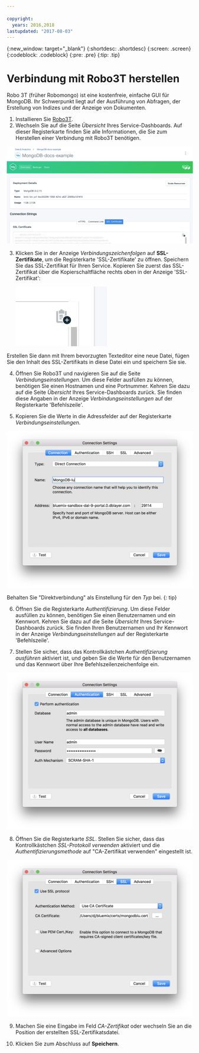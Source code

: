 ```yaml
---

copyright:
  years: 2016,2018
lastupdated: "2017-08-03"
---
```


{:new_window: target="_blank"}
{:shortdesc: .shortdesc}
{:screen: .screen}
{:codeblock: .codeblock}
{:pre: .pre}
{:tip: .tip}

# Verbindung mit Robo3T herstellen

Robo 3T (früher Robomongo) ist eine kostenfreie, einfache GUI für MongoDB. Ihr Schwerpunkt liegt auf der Ausführung von Abfragen, der Erstellung von Indizes und der Anzeige von Dokumenten.

1. Installieren Sie [Robo3T](https://robomongo.org/).
2. Wechseln Sie auf die Seite _Übersicht_ Ihres Service-Dashboards. Auf dieser Registerkarte finden Sie alle Informationen, die Sie zum Herstellen einer Verbindung mit Robo3T benötigen.

  ![Seite 'Übersicht'](./images/service_overview.png)

3. Klicken Sie in der Anzeige _Verbindungszeichenfolgen_ auf **SSL-Zertifikate**, um die Registerkarte 'SSL-Zertifikate' zu öffnen. Speichern Sie das SSL-Zertifikat für Ihren Service. Kopieren Sie zuerst das SSL-Zertifikat über die Kopierschaltfläche rechts oben in der Anzeige 'SSL-Zertifikat':

    ![Kopierschaltfläche](./images/copy_icon.png)

  Erstellen Sie dann mit Ihrem bevorzugten Texteditor eine neue Datei, fügen Sie den Inhalt des SSL-Zertifikats in diese Datei ein und speichern Sie sie.

4. Öffnen Sie Robo3T und navigieren Sie auf die Seite _Verbindungseinstellungen_. Um diese Felder ausfüllen zu können, benötigen Sie einen Hostnamen und eine Portnummer. Kehren Sie dazu auf die Seite _Übersicht_ Ihres Service-Dashboards zurück. Sie finden diese Angaben in der Anzeige _Verbindungseinstellungen_ auf der Registerkarte 'Befehlszeile'.

5. Kopieren Sie die Werte in die Adressfelder auf der Registerkarte _Verbindungseinstellungen_.

  ![Verbindungseinstellungen für Robo3T](./images/Robo3T_connection.png "Anzeige 'Robo3T-Verbindung'")

  Behalten Sie "Direktverbindung" als Einstellung für den _Typ_ bei.
  {: tip}

6. Öffnen Sie die Registerkarte _Authentifizierung_. Um diese Felder ausfüllen zu können, benötigen Sie einen Benutzernamen und ein Kennwort. Kehren Sie dazu auf die Seite _Übersicht_ Ihres Service-Dashboards zurück. Sie finden Ihren Benutzernamen und Ihr Kennwort in der Anzeige _Verbindungseinstellungen_ auf der Registerkarte 'Befehlszeile'.

7. Stellen Sie sicher, dass das Kontrollkästchen _Authentifizierung ausführen_ aktiviert ist, und geben Sie die Werte für den Benutzernamen und das Kennwort über Ihre Befehlszeilenzeichenfolge ein.

  ![Authentifizierungseinstellungen für Robo3T](./images/Robo3T_auth.png "Anzeige 'Robo3T-Authentifizierung'")

8. Öffnen Sie die Registerkarte _SSL_. Stellen Sie sicher, dass das Kontrollkästchen _SSL-Protokoll verwenden_ aktiviert und die _Authentifizierungsmethode_ auf "CA-Zertifikat verwenden" eingestellt ist.

  ![SSL-Einstellungen für Robo3T](./images/Robo3T_SSL.png "Anzeige 'Robo3T-SSL'")

9. Machen Sie eine Eingabe im Feld _CA-Zertifikat_ oder wechseln Sie an die Position der erstellten SSL-Zertifikatsdatei.

10. Klicken Sie zum Abschluss auf **Speichern**.


